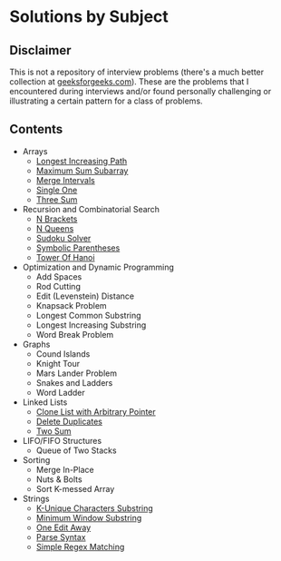 # Solutions by Subject

## Disclaimer
This is not a repository of interview problems (there's a much better collection at 
 [geeksforgeeks.com](http://geeksforgeeks.com)). These are the problems that I 
 encountered during interviews and/or found personally challenging or illustrating a 
 certain pattern for a class of problems.

## Contents
* Arrays
  * [Longest Increasing Path](./arrays/longest_increasing_path)
  * [Maximum Sum Subarray](./arrays/max_sum_subarray)
  * [Merge Intervals](./arrays/merge_intervals)
  * [Single One](./arrays/single_one)
  * [Three Sum](./arrays/three_sum)
* Recursion and Combinatorial Search
  * [N Brackets](./combinatorial/n_brackets)
  * [N Queens](./combinatorial/n_queens)
  * [Sudoku Solver](./combinatorial/sudoku)
  * [Symbolic Parentheses](./combinatorial/symbolic_parens)
  * [Tower Of Hanoi](./combinatorial/tower_of_hanoi)
* Optimization and Dynamic Programming
  * Add Spaces
  * Rod Cutting
  * Edit (Levenstein) Distance
  * Knapsack Problem
  * Longest Common Substring
  * Longest Increasing Substring
  * Word Break Problem
* Graphs
  * Cound Islands
  * Knight Tour
  * Mars Lander Problem
  * Snakes and Ladders
  * Word Ladder
* Linked Lists
  * [Clone List with Arbitrary Pointer](./linked_lists/clone_list)
  * [Delete Duplicates](./linked_lists/delete_duplicates)
  * [Two Sum](./linked_lists/two_sum)
* LIFO/FIFO Structures
  * Queue of Two Stacks
* Sorting
  * Merge In-Place
  * Nuts & Bolts
  * Sort K-messed Array
* Strings
  * [K-Unique Characters Substring](./strings/k_unique)
  * [Minimum Window Substring](./strings/mws)
  * [One Edit Away](./strings/one_away)
  * [Parse Syntax](./strings/parse_syntax)
  * [Simple Regex Matching](./strings/regex)
